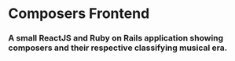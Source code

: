 # Composers Frontend

### A small ReactJS and Ruby on Rails application showing composers and their respective classifying musical era.
